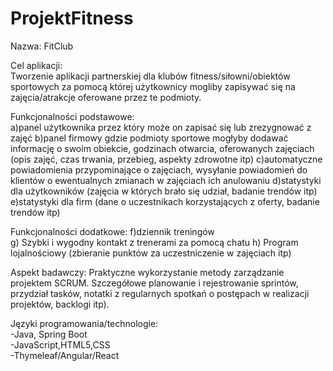 # ProjektFitness

Nazwa:
FitClub

Cel aplikacji:  
Tworzenie aplikacji partnerskiej dla klubów fitness/siłowni/obiektów sportowych za pomocą której użytkownicy mogliby zapisywać się na zajęcia/atrakcje oferowane przez te podmioty.

Funkcjonalności podstawowe:  
a)panel użytkownika przez który może on zapisać się lub zrezygnować z zajęć
b)panel firmowy gdzie podmioty sportowe mogłyby dodawać informację o swoim obiekcie, godzinach otwarcia, oferowanych zajęciach (opis zajęć, czas trwania, przebieg, aspekty zdrowotne itp)
c)automatyczne powiadomienia przypominające o zajęciach, wysyłanie powiadomień do klientów o ewentualnych zmianach w zajęciach ich anulowaniu 
d)statystyki dla użytkowników (zajęcia w których brało się udział, badanie trendów itp)
e)statystyki dla firm (dane o uczestnikach korzystających z oferty, badanie trendów itp)

Funkcjonalności dodatkowe:
f)dziennik treningów  
g) Szybki i wygodny kontakt z trenerami za pomocą chatu
h) Program lojalnościowy (zbieranie punktów za uczestniczenie w zajęciach itp)

Aspekt badawczy:
Praktyczne wykorzystanie metody zarządzanie projektem SCRUM. Szczegółowe planowanie i rejestrowanie sprintów, przydział tasków, notatki z regularnych spotkań o postępach w realizacji projektów, backlogi itp).




Języki programowania/technologie:  
-Java, Spring Boot  
-JavaScript,HTML5,CSS  
-Thymeleaf/Angular/React  
